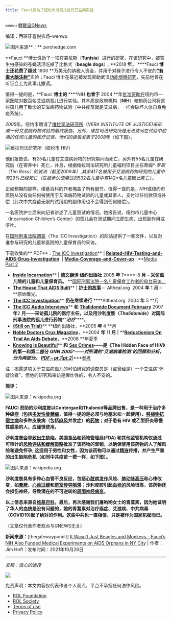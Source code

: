 ```yaml
---
title: Fauci资助了纽约市对孤儿进行艾滋病实验
---
```

`wenwu` [轉載自GNews](https://gnews.org/zh-hans/1621820/)

编译：西班牙喜悦农场–wenwu

![](https://assets.gnews.org/wp-content/uploads/2021/10/image-473.png)图片来源**：** zerohedge.com

**Fauci **博士资助了一项在突尼斯（**Tunisia**）进行的研究，在该[研究](https://www.thegatewaypundit.com/2021/08/exclusive-dr-fauci-used-taxpayer-money-dogs-tortured-eaten-alive-parasite-infected-flies-tunisia-photos/)中，被寄生虫感染的苍蝇活活吃掉了比格犬（**beagle dogs**）；**2018 **年，** ****Fauci **博士还花费了超过** 1600 **万美元的纳税人资金，并用于对猴子进行令人不安的[**“**有毒大脑注射**”**](https://www.thegatewaypundit.com/2021/10/faucis-house-horrors-nih-spent-16-million-taxpayer-funds-disturbing-toxic-brain-injection-experiments-monkeys-drilled-holes-skulls-implanted-devices-brain/)实验；Fauci 博士在最近被发现资助武汉[功能增强研究](https://nypost.com/2021/10/21/nih-admits-us-funded-gain-of-function-in-wuhan-despite-faucis-repeated-denials/)，先前他曾在听证会上为此事儿撒谎。

值得一提的是，**Fauci **博士的** ****NIH **也曾于** 2004 **年[批准资助在](https://iccinvestigation.wordpress.com/)纽约市一家医院对数百名艾滋病孤儿进行实验。其本质是政府机构（**NIH**）和制药公司将这些孤儿用于致命的艾滋病药物试验（中共疫苗就是艾滋病，一样会破坏人体自身免疫系统）。

*2005*年，纽约市聘请了[维拉司法研究所](https://www.vera.org/publications/the-experiences-of-new-york-city-foster-children-in-hiv-aids-clinical-trials)（*VERA INSTITUTE OF JUSTICE)*来形成一份艾滋病药物试验的最终报告。另外，维拉司法研究所是无法访问在试验中使用的任何儿童的医疗记录。他们的报告发表于*2008*年（如下图）。

![](https://assets.gnews.org/wp-content/uploads/2021/10/unknown-4-11.png)维拉司法研究所（纽约市 HIV）

他们报告说，有*25*名儿童在艾滋病药物的研究期间而死亡，另外有*55*名儿童在研究后（在寄养中）死亡，并且，根据维拉司法研究所儿童福利项目主任蒂姆*·*罗斯（*Tim Ross*）的说法（截至*2009*年）*,*其余*417*名被用于艾滋病药物研究的儿童中有*29%*已经死亡（在被承认使用过的*532*名儿童中有*142*名儿童因此死亡）。

正如预期的那样，维基百科的作者掩盖了所有细节。值得一提的是，*NIH*或纽约市医院从没有向任何被使用于艾滋病药物试验的儿童或其家人，支付过任何款项或补偿（此次中共疫苗无限的试用期的副作用也不会得到任何赔偿）。

一名医院护士后来向记者讲述了儿童测试的情况。她报告说，纽约市儿童中心（Incarnation Children’s Center）的孤儿会在测试期间立即生病、出现副作用或呕吐。

在[国际刑事法院调查](https://iccinvestigation.wordpress.com/)（The ICC Investigation）的网站提供了一些文件，以及对谁参与研究的儿童和医院的儿童保育员的采访。

下载收集的** PDF**：[The ICC Investigation](http://reducetheburden.org/wp-content/uploads/2014/02/House-that-AIDS-Built.zip)** | **[Related-HIV-Testing-and-AIDS-Drug-Investigation](http://reducetheburden.org/wp-content/uploads/2014/02/Related-HIV-Testing-and-AIDS-Drug-Investigation-2.zip)**  | **[Media-Coverage-and-Cover-up](http://reducetheburden.org/wp-content/uploads/2014/02/Media-Coverage-and-Cover-up.zip)** | **[Media Part 2](https://iccinvestigation.files.wordpress.com/2014/02/incarnation-childrens-center-coverage-by-third-party-media-post-associate-press-fox-aandu-mag-observer2.pdf)

- [**Inside Incarnation**](https://iccinvestigation.wordpress.com/2007/04/28/inside-incarnation/)** | **[德文翻译](https://iccinvestigation.wordpress.com/2012/04/14/inside-incarnation-german-translation/)** **纽约出版社** 2005 **年** 7****-8 **月** – **采访孤儿院的儿童和儿童保育员。** **[国际刑事法院一名儿童保育工作者的电台采访。](https://iccinvestigation.wordpress.com/2007/04/28/the-icc-investigation-radio-interview-with-liam-scheff-and-icc-childcare-worker-mimi-pascual-on-the-lizz-brown-show/)
- [**The House That AIDS Built**](http://www.altheal.org/toxicity/house.htm)** | **[护士的故事](http://www.altheal.org/toxicity/nurse.htm)** –  Altheal.org  2004 **年** 1 **月** – **原始曝光。
- [**The ICC Investigation**](https://iccinvestigation.wordpress.com/2004/06/03/the-icc-investigation-continues/)** **仍在继续进行** ****Altheal.org  2004 **年** 5 **月
- [**The ICC Audio Interviews**](https://iccinvestigation.wordpress.com/2007/04/28/the-icc-investigation-interview-with-dr-katherine-painter/)** **和** **[**Thalidomide Document February**](https://iccinvestigation.wordpress.com/2007/02/21/icc-investigation-thalidomide-for-black-orphans/)** 2007**年**2 **月**——**采访孤儿院的医疗主任，以及用沙利度胺（***Thalidomide***）对国际刑事法院的孤儿进行药物***“***治疗***”***。
- [《**Still on Trial**》](https://iccinvestigation.wordpress.com/2007/04/28/still-on-trial/)** **纽约出版社，**2005 **年** 4 **月
- [**Noble Doctors Crux Magazine**](https://iccinvestigation.wordpress.com/2004/12/03/noble-doctors/)，**2004 **年** 11 **月** | **[**Reductionism On Trial An Aids Debate**](https://iccinvestigation.wordpress.com/2006/06/05/an-aids-debate-email-correspondence-between-liam-scheff-and-mainstream-aids-history-phd-candidate-at-duke-university-stephen-inrig/)，**2006 **年夏季
- [**Knowing is Beautiful**](https://iccinvestigation.wordpress.com/2006/04/28/knowing-is-beautiful-the-hidden-face-of-hiv-part-1/)** **和** **[**Sex Crimes**](https://iccinvestigation.wordpress.com/2006/04/28/sex-crimes-the-hidden-face-of-hiv-part-2/)**——**是《**The Hidden Face of HIV**》的第一和第二部分** *****GNN 2005******——***对所谓的***“***艾滋病毒检测***”***的回顾和分析，分为两部分。** **[***PDF – pt.1***](http://reducetheburden.org/wp-content/uploads/2008/12/Knowing-is-Beautiful-pamphlet.pdf)***|***[***pt.2***](http://reducetheburden.org/wp-content/uploads/2008/12/Sex-Crimes-pamphlet.pdf)***|***[参考](http://reducetheburden.org/wp-content/uploads/2008/12/HIV-Testing-Article-References.pdf)


注：揭露这项关于艾滋病孤儿的可怕研究的调查员是（或曾经是）一个艾滋病“怀疑论者”，但他的研究和采访是爆炸性的，令人不安的。

**简评：**

![](https://assets.gnews.org/wp-content/uploads/2021/10/unknown-5-11.png)图片来源：wikipedia.org

**FAUCI 资助的沙利度胺以Contergan和Thalomid等品牌出售，是一种用于治疗多种癌症（包括[多发性骨髓瘤](https://en.wikipedia.org/wiki/Multiple_myeloma)，值得一提的是必须与地塞米松一起使用）、[移植物抗宿主病](https://en.wikipedia.org/wiki/Graft-versus-host_disease)和多种皮肤病（包括[麻风](https://en.wikipedia.org/wiki/Leprosy)并发症）的[药物](https://en.wikipedia.org/wiki/Graft-versus-host_disease)；对于患有 HIV 或乙型肝炎等慢性感染的人，应谨慎使用。**

**沙利度胺[会导致出生缺陷](https://en.wikipedia.org/wiki/Teratogen)。美国[食品和药物管理局](https://en.wikipedia.org/wiki/FDA)(FDA) 和其他监管机构仅通过可审计的[风险评估和缓解策略](https://en.wikipedia.org/wiki/Risk_evaluation_and_mitigation_strategy)批准了该药物的营销，以确保使用该药物的人了解风险和避免怀孕; 这适用于男性和女性，因为该药物可以通过[精液](https://en.wikipedia.org/wiki/Semen)传播，并产生严重的出生缺陷危机（如同中共疫苗一模一样，如下图）。**

![](https://assets.gnews.org/wp-content/uploads/2021/10/unknown-6-11.png)图片来源：wikipedia.org

**沙利度胺具有多种心血管不良反应，包括[心脏病发作](https://en.wikipedia.org/wiki/Heart_attack)风险、[肺动脉高压](https://en.wikipedia.org/wiki/Pulmonary_hypertension)和心律改变，如[晕厥](https://en.wikipedia.org/wiki/Syncope_%28medicine%29)、[心动过缓](https://en.wikipedia.org/wiki/Bradycardia)和[房室传导阻滞](https://en.wikipedia.org/wiki/Atrioventricular_block)；沙利度胺引起[血栓的](https://en.wikipedia.org/wiki/Thrombosis)风险很高，该药物还会损伤神经，导致潜在的不可逆转的[周围神经病变](https://en.wikipedia.org/wiki/Peripheral_neuropathy)。**

**以上信息来源自[维基百科](https://en.wikipedia.org/wiki/Thalidomide)。最后，再次感谢我们屠哟哟女士的青蒿素，因为她证明了华人的血统是没有问题的，她的青蒿素对治疗癌症、艾滋病、中共病毒（COVID19)起了绝对的作用。这些中共也一直相信，只是被作为国家机密而已。**

（文章仅代表作者观点与GNEWS无关）

**新闻来源：**[thegatewaypundit] [It Wasn’t Just Beagles and Monkeys – Fauci’s NIH Also Funded Medical Experiments on AIDS Orphans in NY City](https://www.thegatewaypundit.com/2021/10/wasnt-just-beagles-monkeys-faucis-nih-also-funded-medical-experiments-aids-orphans-ny-city/) | 作者：Jim Hoft｜发布时间：2021年10月26日

* * *

*发稿：信心的选择*

![](https://assets.gnews.org/wp-content/uploads/2021/07/GNEWS_CH.-5.jpeg)

 

免责声明：本文内容仅代表作者个人观点，平台不承担任何法律风险。

- [ROL Foundation](https://rolfoundation.org/)
- [ROL Society](https://rolsociety.org/)
- [Terms of use](https://gnews.org/terms-of-use-3/)
- [Privacy Policy](https://gnews.org/privacy-policy/)
